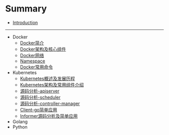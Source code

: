 # Summary

* [Introduction](README.md)

-----
* Docker
    * [Docker简介](doc/docker/docker简介.md)
    * [Docker架构及核心组件](doc/docker/docker架构及核心组件.md)
    * [Docker网络](doc/docker/docker网络.md)
    * [Namespace](doc/docker/namespace.md)
    * [Docker常用命令](doc/docker/docker常用命令.md)
* Kubernetes
    * [Kubernetes概述及发展历程](doc/kubernetes/kubernetes概述及发展历程.md)
    * [Kubernetes架构及常用组件介绍](doc/kubernetes/kubernetes架构及常用组件介绍.md)
    * [源码分析-apiserver](doc/kubernetes/apiserver.md)
    * [源码分析-scheduler](doc/kubernetes/scheduler.md)
    * [源码分析-controller-manager](doc/kubernetes/controller-manager.md)
    * [Client-go简单应用](doc/kubernetes/kubernetes-6.md)
    * [Informer源码分析及简单应用](doc/kubernetes/kubernetes-7.md)
* Golang
* Python

